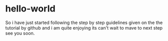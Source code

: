 # hello-world

So i have just started following the step by step guidelines given on the the
tutorial by github and i am quite enjoying its can't wait to mave to next step
see you soon.
